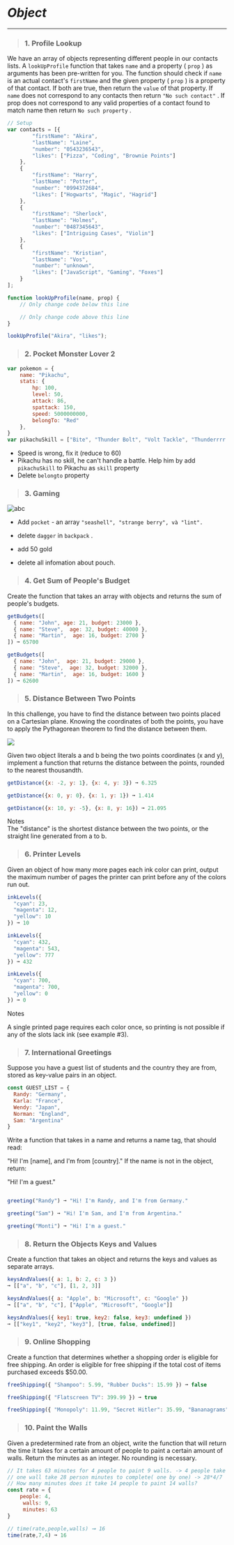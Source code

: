 # ***Object***
--------------------------------------
> ### 1. Profile Lookup

We have an array of objects representing different people in our contacts lists.
A `lookUpProfile` function that takes `name` and a property ( `prop` ) as arguments has been pre-written for you.
The function should check if `name` is an actual contact's `firstName` and the given property ( `prop` ) is a property of that contact.
If both are true, then return the `value` of that property.
If `name` does not correspond to any contacts then return `"No such contact"` .
If prop does not correspond to any valid properties of a contact found to match name then return `No such property` .

``` js
// Setup
var contacts = [{
        "firstName": "Akira",
        "lastName": "Laine",
        "number": "0543236543",
        "likes": ["Pizza", "Coding", "Brownie Points"]
    },
    {
        "firstName": "Harry",
        "lastName": "Potter",
        "number": "0994372684",
        "likes": ["Hogwarts", "Magic", "Hagrid"]
    },
    {
        "firstName": "Sherlock",
        "lastName": "Holmes",
        "number": "0487345643",
        "likes": ["Intriguing Cases", "Violin"]
    },
    {
        "firstName": "Kristian",
        "lastName": "Vos",
        "number": "unknown",
        "likes": ["JavaScript", "Gaming", "Foxes"]
    }
];

function lookUpProfile(name, prop) {
    // Only change code below this line

    // Only change code above this line
}

lookUpProfile("Akira", "likes");
```

> ### 2. Pocket Monster Lover 2 

``` javascript
var pokemon = {
    name: "Pikachu",
    stats: {
        hp: 100,
        level: 50,
        attack: 86,
        spattack: 150,
        speed: 5000000000,
        belongTo: "Red"
    },
}
var pikachuSkill = ["Bite", "Thunder Bolt", "Volt Tackle", "Thunderrrr!"]
```

* Speed is wrong, fix it (reduce to 60)
* Pikachu has no skill, he can't handle a battle. Help him by add `pikachuSkill` to Pikachu as `skill` property
* Delete `belongto` property


> ### 3. Gaming

![abc](https://github.com/edtechkidsvn/c4ejs-student-book/blob/master/images/object/object_ex.png?raw=true)

* Add `pocket` - an array `"seashell", "strange berry", và "lint".` 

* delete `dagger` in `backpack` .

* add 50 gold

* delete all infomation about pouch.

> ### 4. Get Sum of People's Budget
Create the function that takes an array with objects and returns the sum of people's budgets.

```js
getBudgets([
  { name: "John", age: 21, budget: 23000 },
  { name: "Steve",  age: 32, budget: 40000 },
  { name: "Martin",  age: 16, budget: 2700 }
]) ➞ 65700

getBudgets([
  { name: "John",  age: 21, budget: 29000 },
  { name: "Steve",  age: 32, budget: 32000 },
  { name: "Martin",  age: 16, budget: 1600 }
]) ➞ 62600
```


> ### 5. Distance Between Two Points
In this challenge, you have to find the distance between two points placed on a Cartesian plane. Knowing the coordinates of both the points, you have to apply the Pythagorean theorem to find the distance between them.

<img src="../../sources/coordinateplane26.png">

Given two object literals a and b being the two points coordinates (x and y), implement a function that returns the distance between the points, rounded to the nearest thousandth.

```js
getDistance({x: -2, y: 1}, {x: 4, y: 3}) ➞ 6.325

getDistance({x: 0, y: 0}, {x: 1, y: 1}) ➞ 1.414

getDistance({x: 10, y: -5}, {x: 8, y: 16}) ➞ 21.095

```

Notes      
The "distance" is the shortest distance between the two points, or the straight line generated from a to b.

> ### 6. Printer Levels
Given an object of how many more pages each ink color can print, output the maximum number of pages the printer can print before any of the colors run out.

```js
inkLevels({
  "cyan": 23,
  "magenta": 12,
  "yellow": 10
}) ➞ 10

inkLevels({
  "cyan": 432,
  "magenta": 543,
  "yellow": 777
}) ➞ 432

inkLevels({
  "cyan": 700,
  "magenta": 700,
  "yellow": 0
}) ➞ 0
```

Notes   

A single printed page requires each color once, so printing is not possible if any of the slots lack ink (see example #3).

> ### 7. International Greetings
Suppose you have a guest list of students and the country they are from, stored as key-value pairs in an object.
```js
const GUEST_LIST = {
  Randy: "Germany",
  Karla: "France",
  Wendy: "Japan",
  Norman: "England",
  Sam: "Argentina"
}
```
Write a function that takes in a name and returns a name tag, that should read:

"Hi! I'm [name], and I'm from [country]."
If the name is not in the object, return:

"Hi! I'm a guest."
```js

greeting("Randy") ➞ "Hi! I'm Randy, and I'm from Germany."

greeting("Sam") ➞ "Hi! I'm Sam, and I'm from Argentina."

greeting("Monti") ➞ "Hi! I'm a guest."
```

> ### 8. Return the Objects Keys and Values
Create a function that takes an object and returns the keys and values as separate arrays.

```js
keysAndValues({ a: 1, b: 2, c: 3 })
➞ [["a", "b", "c"], [1, 2, 3]]

keysAndValues({ a: "Apple", b: "Microsoft", c: "Google" })
➞ [["a", "b", "c"], ["Apple", "Microsoft", "Google"]]

keysAndValues({ key1: true, key2: false, key3: undefined })
➞ [["key1", "key2", "key3"], [true, false, undefined]]

```

> ### 9. Online Shopping
Create a function that determines whether a shopping order is eligible for free shipping. An order is eligible for free shipping if the total cost of items purchased exceeds $50.00.

```js
freeShipping({ "Shampoo": 5.99, "Rubber Ducks": 15.99 }) ➞ false

freeShipping({ "Flatscreen TV": 399.99 }) ➞ true

freeShipping({ "Monopoly": 11.99, "Secret Hitler": 35.99, "Bananagrams": 13.99 }) ➞ true

```

> ### 10. Paint the Walls
Given a predetermined rate from an object, write the function that will return the time it takes for a certain amount of people to paint a certain amount of walls. Return the minutes as an integer. No rounding is necessary.



```js
// It takes 63 minutes for 4 people to paint 9 walls. -> 4 people take 7 mins for a wall
// one wall take 28 person minutes to complete( one by one) -> 28*4/7 
// How many minutes does it take 14 people to paint 14 walls?
const rate = {
	people: 4,
	 walls: 9,
	 minutes: 63 
}

// time(rate,people,walls) ➞ 16
time(rate,7,4) ➞ 16
```

